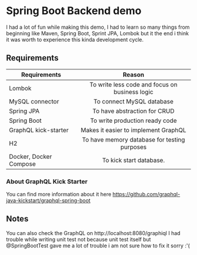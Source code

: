 # Spring Boot Backend demo
I had a lot of fun while making this demo, I had to learn so many things from beginning like Maven, Spring Boot, Sprint JPA, Lombok but it the end i think it was worth to experience this kinda development cycle.
 
## Requirements
| Requirements | Reason |
| ------------ | :------: |
| Lombok       | To write less code and focus on business logic |
| MySQL connector | To connect MySQL database |
| Spring JPA | To have abstraction for CRUD
| Spring Boot | To write production ready code
| GraphQL kick-starter | Makes it easier to implement GraphQL
| H2 | To have memory database for testing purposes|
| Docker, Docker Compose | To kick start database.

### About GraphQL Kick Starter
You can find more information about it here https://github.com/graphql-java-kickstart/graphql-spring-boot

## Notes
You can also check the GraphQL on http://localhost:8080/graphiql
I had trouble while writing unit test not because unit test itself but @SpringBootTest gave me a lot of trouble i am not sure how to fix it sorry :'(
